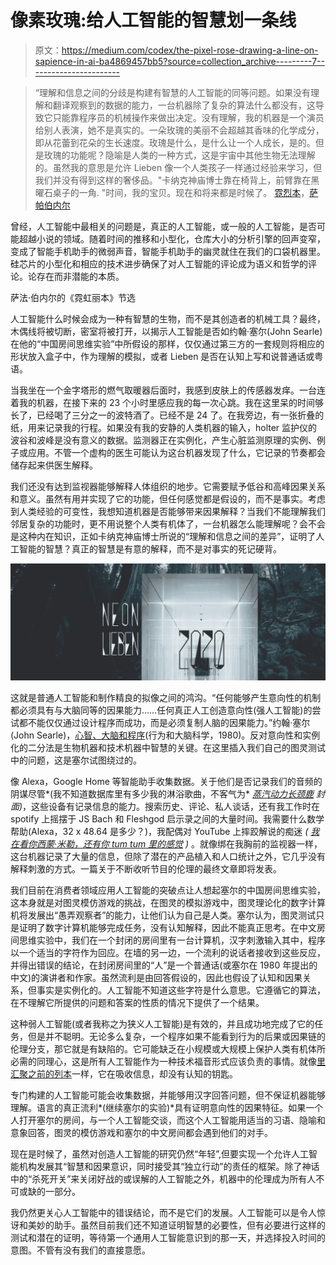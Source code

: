 # 像素玫瑰:给人工智能的智慧划一条线

> 原文：<https://medium.com/codex/the-pixel-rose-drawing-a-line-on-sapience-in-ai-ba4869457bb5?source=collection_archive---------7----------------------->

> “理解和信息之间的分歧是构建有智慧的人工智能的同等问题。如果没有理解和翻译观察到的数据的能力，一台机器除了复杂的算法什么都没有，这导致它只能靠程序员的机械操作来做出决定。没有理解，我的机器是一个演员给别人表演，她不是真实的。一朵玫瑰的美丽不会超越其香味的化学成分，即从花蕾到花朵的生长速度。玫瑰是什么，是什么让一个人成长，是的。但是玫瑰的功能呢？隐喻是人类的一种方式，这是宇宙中其他生物无法理解的。虽然我的意思是允许 Lieben 像一个人类孩子一样通过经验来学习，但我们并没有得到这样的奢侈品。"卡纳克神庙博士靠在椅背上，前臂靠在黑曜石桌子的一角. "时间，我的宝贝。现在和将来都是时候了。
> [霓烈本](https://www.goodreads.com/book/show/58304658-neon-lieben)，[萨帕伯内尔](http://www.saphaburnell.com)

曾经，人工智能中最相关的问题是，真正的人工智能，或一般的人工智能，是否可能超越小说的领域。随着时间的推移和小型化，仓库大小的分析引擎的回声变窄，变成了智能手机助手的微弱声音，智能手机助手的幽灵就住在我们的口袋机器里。硅芯片的小型化和相应的技术进步确保了对人工智能的评论成为语义和哲学的评论。论存在而非潜能的本质。

萨法·伯内尔的《霓虹丽本》节选

人工智能什么时候会成为一种有智慧的生物，而不是其创造者的机械工具？最终，木偶线将被切断，密室将被打开，以揭示人工智能是否如约翰·塞尔(John Searle)在他的“中国房间思维实验”中所假设的那样，仅仅通过第三方的一套规则将相应的形状放入盒子中，作为理解的模拟，或者 Lieben 是否在认知上写和说普通话或粤语。

当我坐在一个金字塔形的燃气取暖器后面时，我感到皮肤上的传感器发痒。一台连着我的机器，在接下来的 23 个小时里感应我的每一次心跳。我在这里呆的时间够长了，已经喝了三分之一的波特酒了。已经不是 24 了。在我旁边，有一张折叠的纸，用来记录我的行程。如果没有我的安静的人类机器的输入，holter 监护仪的波谷和波峰是没有意义的数据。监测器正在实例化，产生心脏监测原理的实例、例子或应用。不管一个虚构的医生可能认为这台机器发现了什么，它记录的节奏都会储存起来供医生解释。

我们还没有达到监视器能够解释人体组织的地步。它需要赋予低谷和高峰因果关系和意义。虽然有用并实现了它的功能，但任何感觉都是假设的，而不是事实。考虑到人类经验的可变性，我想知道机器是否能够带来因果解释？当我们不能理解我们邻居复杂的功能时，更不用说整个人类有机体了，一台机器怎么能理解呢？会不会是这种内在知识，正如卡纳克神庙博士所说的“理解和信息之间的差异”，证明了人工智能的智慧？真正的智慧是有意的解释，而不是对事实的死记硬背。

![](img/52be812786e9af107a7bc0ab34689ceb.png)

这就是普通人工智能和制作精良的拟像之间的鸿沟。“任何能够产生意向性的机制都必须具有与大脑同等的因果能力……任何真正人工创造意向性(强人工智能)的尝试都不能仅仅通过设计程序而成功，而是必须复制人脑的因果能力。”约翰·塞尔(John Searle)，[心智、大脑和程序](https://www.law.upenn.edu/live/files/3413-searle-j-minds-brains-and-programs-1980pdf)(行为和大脑科学，1980)。反对意向性和实例化的二分法是生物机器和技术机器中智慧的关键。在这里插入我们自己的图灵测试中的问题，这是塞尔试图绕过的。

像 Alexa，Google Home 等智能助手收集数据。关于他们是否记录我们的音频的阴谋尽管*(我不知道数据库里有多少我的淋浴歌曲，不客气为* [*蒸汽动力长颈鹿*](https://www.youtube.com/c/spgiraffe) *封面)*，这些设备有记录信息的能力。搜索历史、评论、私人谈话，还有我工作时在 spotify 上摇摆于 JS Bach 和 Fleshgod 启示录之间的大量时间。我需要什么数学帮助(Alexa，32 x 48.64 是多少？)，我配偶对 YouTube 上摔跤解说的痴迷 *(* [*我在看你西蒙·米勒，还有你 tum tum 里的感觉*](https://www.youtube.com/watch?v=QA-m7FCueos) *)* 。就像绑在我胸前的监视器一样，这台机器记录了大量的信息，但除了潜在的产品植入和人口统计之外，它几乎没有解释刺激的方式。一篇关于不断收听节目的伦理的最终文章即将发表。

我们目前在消费者领域应用人工智能的突破点让人想起塞尔的中国房间思维实验，这本身就是对图灵模仿游戏的挑战，在图灵的模拟游戏中，图灵理论化的数字计算机将发展出“愚弄观察者”的能力，让他们认为自己是人类。塞尔认为，图灵测试只是证明了数字计算机能够完成任务，没有认知解释，因此不能真正思考。在中文房间思维实验中，我们在一个封闭的房间里有一台计算机，汉字刺激输入其中，程序以一个适当的字符作为回应。在墙的另一边，一个流利的说话者接收到这些反应，并得出错误的结论，在封闭房间里的“人”是一个普通话(或塞尔在 1980 年提出的中文)的演讲者和作家。虽然流利是由回答假设的，因此也假设了认知和因果关系，但事实是实例化的。人工智能不知道这些字符是什么意思。它遵循它的算法，在不理解它所提供的问题和答案的性质的情况下提供了一个结果。

这种弱人工智能(或者我称之为狭义人工智能)是有效的，并且成功地完成了它的任务，但是并不聪明。无论多么复杂，一个程序如果不能看到行为的后果或因果链的伦理分支，那它就是有缺陷的。它可能缺乏在小规模或大规模上保护人类有机体所必需的同理心，这是所有人工智能作为一种技术福音形式应该负责的事情。就像[里汇聚之前的列本](https://www.kobo.com/ca/en/ebook/neon-lieben)一样，它在吸收信息，却没有认知的钥匙。

专门构建的人工智能可能会收集数据，并能够用汉字回答问题，但不保证机器能够理解。语言的真正流利*(继续塞尔的实验)*具有证明意向性的因果特征。如果一个人打开塞尔的房间，与一个人工智能交谈，而这个人工智能用适当的习语、隐喻和意象回答，图灵的模仿游戏和塞尔的中文房间都会遇到他们的对手。

现在是时候了，虽然对创造人工智能的研究仍然“年轻”,但要实现一个允许人工智能机构发展其“智慧和因果意识，同时接受其“独立行动”的责任的框架。除了神话中的“杀死开关”来关闭好战的或误解的人工智能之外，机器中的伦理成为所有人不可或缺的一部分。

我仍然更关心人工智能中的错误结论，而不是它们的发展。人工智能可以是令人惊讶和美妙的助手。虽然目前我们还不知道证明智慧的必要性，但有必要进行这样的测试和潜在的证明，等待第一个通用人工智能意识到的那一天，并选择投入时间的意图。不管有没有我们的直接意愿。